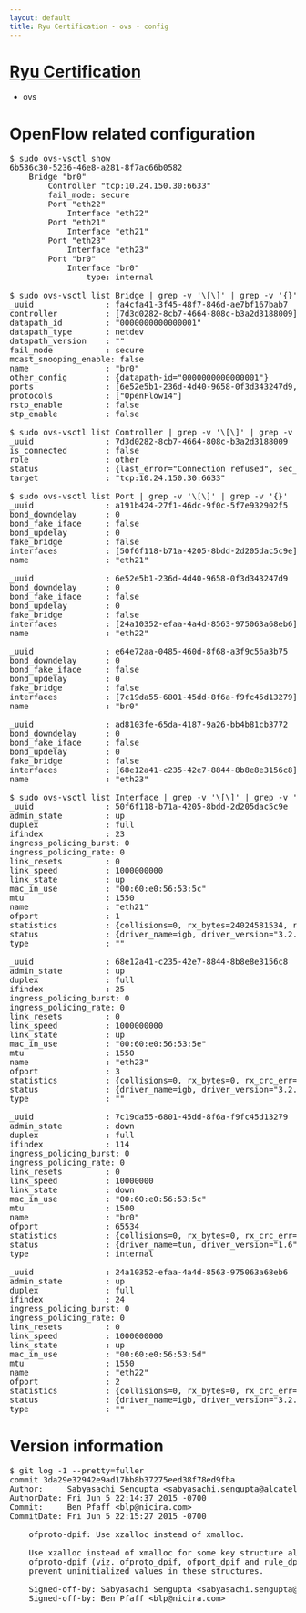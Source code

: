 ```yaml
---
layout: default
title: Ryu Certification - ovs - config
---
```

# [Ryu Certification](http://osrg.github.io/ryu/certification.html)
* ovs 

# OpenFlow related configuration
<pre>
$ sudo ovs-vsctl show
6b536c30-5236-46e8-a281-8f7ac66b0582
    Bridge "br0"
        Controller "tcp:10.24.150.30:6633"
        fail_mode: secure
        Port "eth22"
            Interface "eth22"
        Port "eth21"
            Interface "eth21"
        Port "eth23"
            Interface "eth23"
        Port "br0"
            Interface "br0"
                type: internal

$ sudo ovs-vsctl list Bridge | grep -v '\[\]' | grep -v '{}'
_uuid               : fa4cfa41-3f45-48f7-846d-ae7bf167bab7
controller          : [7d3d0282-8cb7-4664-808c-b3a2d3188009]
datapath_id         : "0000000000000001"
datapath_type       : netdev
datapath_version    : "<built-in>"
fail_mode           : secure
mcast_snooping_enable: false
name                : "br0"
other_config        : {datapath-id="0000000000000001"}
ports               : [6e52e5b1-236d-4d40-9658-0f3d343247d9, a191b424-27f1-46dc-9f0c-5f7e932902f5, ad8103fe-65da-4187-9a26-bb4b81cb3772, e64e72aa-0485-460d-8f68-a3f9c56a3b75]
protocols           : ["OpenFlow14"]
rstp_enable         : false
stp_enable          : false

$ sudo ovs-vsctl list Controller | grep -v '\[\]' | grep -v '{}'
_uuid               : 7d3d0282-8cb7-4664-808c-b3a2d3188009
is_connected        : false
role                : other
status              : {last_error="Connection refused", sec_since_disconnect="1", state=BACKOFF}
target              : "tcp:10.24.150.30:6633"

$ sudo ovs-vsctl list Port | grep -v '\[\]' | grep -v '{}'
_uuid               : a191b424-27f1-46dc-9f0c-5f7e932902f5
bond_downdelay      : 0
bond_fake_iface     : false
bond_updelay        : 0
fake_bridge         : false
interfaces          : [50f6f118-b71a-4205-8bdd-2d205dac5c9e]
name                : "eth21"

_uuid               : 6e52e5b1-236d-4d40-9658-0f3d343247d9
bond_downdelay      : 0
bond_fake_iface     : false
bond_updelay        : 0
fake_bridge         : false
interfaces          : [24a10352-efaa-4a4d-8563-975063a68eb6]
name                : "eth22"

_uuid               : e64e72aa-0485-460d-8f68-a3f9c56a3b75
bond_downdelay      : 0
bond_fake_iface     : false
bond_updelay        : 0
fake_bridge         : false
interfaces          : [7c19da55-6801-45dd-8f6a-f9fc45d13279]
name                : "br0"

_uuid               : ad8103fe-65da-4187-9a26-bb4b81cb3772
bond_downdelay      : 0
bond_fake_iface     : false
bond_updelay        : 0
fake_bridge         : false
interfaces          : [68e12a41-c235-42e7-8844-8b8e8e3156c8]
name                : "eth23"

$ sudo ovs-vsctl list Interface | grep -v '\[\]' | grep -v '{}'
_uuid               : 50f6f118-b71a-4205-8bdd-2d205dac5c9e
admin_state         : up
duplex              : full
ifindex             : 23
ingress_policing_burst: 0
ingress_policing_rate: 0
link_resets         : 0
link_speed          : 1000000000
link_state          : up
mac_in_use          : "00:60:e0:56:53:5c"
mtu                 : 1550
name                : "eth21"
ofport              : 1
statistics          : {collisions=0, rx_bytes=24024581534, rx_crc_err=0, rx_dropped=0, rx_errors=0, rx_frame_err=0, rx_over_err=0, rx_packets=16026376, tx_bytes=0, tx_dropped=0, tx_errors=0, tx_packets=0}
status              : {driver_name=igb, driver_version="3.2.10-k", firmware_version="2.10-9"}
type                : ""

_uuid               : 68e12a41-c235-42e7-8844-8b8e8e3156c8
admin_state         : up
duplex              : full
ifindex             : 25
ingress_policing_burst: 0
ingress_policing_rate: 0
link_resets         : 0
link_speed          : 1000000000
link_state          : up
mac_in_use          : "00:60:e0:56:53:5e"
mtu                 : 1550
name                : "eth23"
ofport              : 3
statistics          : {collisions=0, rx_bytes=0, rx_crc_err=0, rx_dropped=0, rx_errors=0, rx_frame_err=0, rx_over_err=0, rx_packets=0, tx_bytes=1176922500, tx_dropped=0, tx_errors=0, tx_packets=784615}
status              : {driver_name=igb, driver_version="3.2.10-k", firmware_version="2.10-9"}
type                : ""

_uuid               : 7c19da55-6801-45dd-8f6a-f9fc45d13279
admin_state         : down
duplex              : full
ifindex             : 114
ingress_policing_burst: 0
ingress_policing_rate: 0
link_resets         : 0
link_speed          : 10000000
link_state          : down
mac_in_use          : "00:60:e0:56:53:5c"
mtu                 : 1500
name                : "br0"
ofport              : 65534
statistics          : {collisions=0, rx_bytes=0, rx_crc_err=0, rx_dropped=0, rx_errors=0, rx_frame_err=0, rx_over_err=0, rx_packets=0, tx_bytes=0, tx_dropped=0, tx_errors=0, tx_packets=0}
status              : {driver_name=tun, driver_version="1.6", firmware_version="N/A"}
type                : internal

_uuid               : 24a10352-efaa-4a4d-8563-975063a68eb6
admin_state         : up
duplex              : full
ifindex             : 24
ingress_policing_burst: 0
ingress_policing_rate: 0
link_resets         : 0
link_speed          : 1000000000
link_state          : up
mac_in_use          : "00:60:e0:56:53:5d"
mtu                 : 1550
name                : "eth22"
ofport              : 2
statistics          : {collisions=0, rx_bytes=0, rx_crc_err=0, rx_dropped=0, rx_errors=0, rx_frame_err=0, rx_over_err=0, rx_packets=0, tx_bytes=18089315792, tx_dropped=0, tx_errors=0, tx_packets=12064077}
status              : {driver_name=igb, driver_version="3.2.10-k", firmware_version="2.10-9"}
type                : ""
</pre>

# Version information
<pre>
$ git log -1 --pretty=fuller
commit 3da29e32942e9ad17bb8b37275eed38f78ed9fba
Author:     Sabyasachi Sengupta &lt;sabyasachi.sengupta@alcatel-lucent.com&gt;
AuthorDate: Fri Jun 5 22:14:37 2015 -0700
Commit:     Ben Pfaff &lt;blp@nicira.com&gt;
CommitDate: Fri Jun 5 22:15:27 2015 -0700

    ofproto-dpif: Use xzalloc instead of xmalloc.
    
    Use xzalloc instead of xmalloc for some key structure allocations in
    ofproto-dpif &#40;viz. ofproto_dpif, ofport_dpif and rule_dpif&#41; so as to
    prevent uninitialized values in these structures.
    
    Signed-off-by: Sabyasachi Sengupta &lt;sabyasachi.sengupta@alcatel-lucent.com&gt;
    Signed-off-by: Ben Pfaff &lt;blp@nicira.com&gt;
</pre>
